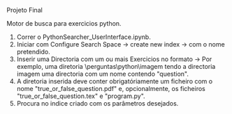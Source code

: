 Projeto Final

Motor de busca para exercicios python.


1) Correr o PythonSearcher_UserInterface.ipynb.
2) Iniciar com Configure Search Space -> create new index -> com o nome pretendido.
3) Inserir uma Directoria com um ou mais Exercicios no formato -> Por exemplo, uma diretoria \perguntas\python\imagem tendo a directoria imagem uma directoria com um nome contendo "question".
4) A diretoria inserida deve conter obrigatóriamente um ficheiro com o nome "true_or_false_question.pdf" e, opcionalmente, os ficheiros "true_or_false_question.tex" e "program.py".
5) Procura no indice criado com os parâmetros desejados.
